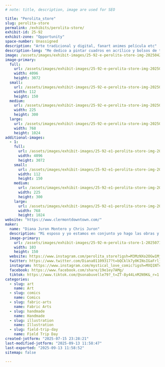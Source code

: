 ```yaml
---
# note: title, description, image are used for SEO

title: "Perolita_store"
slug: perolita-store
permalink: /exhibits/perolita-store/
exhibit-id: 25-92
exhibit-zone: "Opportunity"
space-number: Unassigned
description: "Arte tradicional y digital, fanart animes película etc"
description-long: "Me dedico a pintar cuadros en acrílico y bolsos de tela con pintura textil realizó artes de animes fanart películas populares mayormente studio Ghibli etc."
image: /assets/images/exhibit-images/25-92-e-perolita-store-img-20250427-092103680-hdr-225x300.jpg
image-primary: 
  full:
    url: /assets/images/exhibit-images/25-92-e-perolita-store-img-20250427-092103680-hdr-full.jpg
    width: 4096
    height: 3072
  small:
    url: /assets/images/exhibit-images/25-92-e-perolita-store-img-20250427-092103680-hdr-112x150.jpg
    width: 112
    height: 150
  medium:
    url: /assets/images/exhibit-images/25-92-e-perolita-store-img-20250427-092103680-hdr-225x300.jpg
    width: 225
    height: 300
  large:
    url: /assets/images/exhibit-images/25-92-e-perolita-store-img-20250427-092103680-hdr-768x1024.jpg
    width: 768
    height: 1024
additional-images: 
  - 1:
    full:
      url: /assets/images/exhibit-images/25-92-e1-perolita-store-img-20250427-090339747-hdr-5802-full.jpg
      width: 4096
      height: 3072
    small:
      url: /assets/images/exhibit-images/25-92-e1-perolita-store-img-20250427-090339747-hdr-5802-112x150.jpg
      width: 112
      height: 150
    medium:
      url: /assets/images/exhibit-images/25-92-e1-perolita-store-img-20250427-090339747-hdr-5802-225x300.jpg
      width: 225
      height: 300
    large:
      url: /assets/images/exhibit-images/25-92-e1-perolita-store-img-20250427-090339747-hdr-5802-768x1024.jpg
      width: 768
      height: 1024
website: "https://www.clermontdowntown.com/"
maker: 
  name: "Diana Juron Montero y Chris Juron"
  description: "Mi esposo y yo estamos en conjunto yo hago las obras y mi esposo me apoya con las ventas de los productos"
  image-primary:
    url: /assets/images/exhibit-images/25-92-m-perolita-store-1-20250715-225649-0000-103x150.png
    width: 103
    height: 150
  website: https://www.instagram.com/perolita_store?igsh=M3MzNXo2OGw1MjMz
  twitter: https://www.twitter.com/Diana01109317?t=bQCklk7y0KINsIGaFrljYg&s=09
  instagram: https://www.instagram.com/mystical_love_comic?igsh=MXQ1NTc4bm1pcTdldw==
  facebook: https://www.facebook.com/share/19e1ey7AMg/
  tiktok: https://www.tiktok.com/@sonabuvelle79?_t=ZT-8y44LnM2N9K&_r=1
categories: 
  - slug: art
    name: Art
  - slug: comics
    name: Comics
  - slug: fabric-arts
    name: Fabric Arts
  - slug: handmade
    name: Handmade
  - slug: illustration
    name: Illustration
  - slug: field-trip-day
    name: Field Trip Day
created-jotform: "2025-07-15 23:28:21"
last-modified-jotform: "2025-09-13 11:58:47"
last-exported: "2025-09-13 11:58:52"
sitemap: false

---
```

